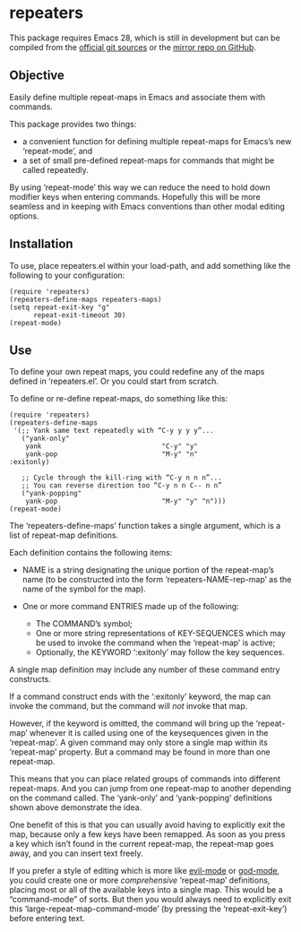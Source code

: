 # repeaters
This package requires Emacs 28, which is still in development but can
be compiled from the [official git
sources](http://savannah.gnu.org/git/?group=emacs) or the [mirror repo
on GitHub](https://github.com/emacs-mirror/emacs).

## Objective
Easily define multiple repeat-maps in Emacs and associate them with
commands.

This package provides two things:
* a convenient function for defining multiple repeat-maps for Emacs’s
  new ‘repeat-mode’, and
* a set of small pre-defined repeat-maps for commands that might be
  called repeatedly.

By using ‘repeat-mode’ this way we can reduce the need to hold down
modifier keys when entering commands.  Hopefully this will be more
seamless and in keeping with Emacs conventions than other modal
editing options.

## Installation
To use, place repeaters.el within your load-path, and add something
like the following to your configuration:

```emacs-lisp
(require 'repeaters)
(repeaters-define-maps repeaters-maps)
(setq repeat-exit-key "g"
      repeat-exit-timeout 30)
(repeat-mode)
```

## Use
To define your own repeat maps, you could redefine any of the maps
defined in ‘repeaters.el’.  Or you could start from scratch.

To define or re-define repeat-maps, do something like this:

```emacs-lisp
(require 'repeaters)
(repeaters-define-maps
 '(;; Yank same text repeatedly with “C-y y y y”...
   ("yank-only"
    yank                              "C-y" "y"
    yank-pop                          "M-y" "n"                     :exitonly)

   ;; Cycle through the kill-ring with “C-y n n n”...
   ;; You can reverse direction too “C-y n n C-- n n”
   ("yank-popping"
    yank-pop                          "M-y" "y" "n")))
(repeat-mode)
```

The ‘repeaters-define-maps’ function takes a single argument, which
is a list of repeat-map definitions.

Each definition contains the following items:

- NAME is a string designating the unique portion of the
repeat-map’s name (to be constructed into the form
‘repeaters-NAME-rep-map’ as the name of the symbol for the map).

- One or more command ENTRIES made up of the following:

  * The COMMAND’s symbol;
  * One or more string representations of KEY-SEQUENCES which may be
      used to invoke the command when the ‘repeat-map’ is active;
  * Optionally, the KEYWORD ‘:exitonly’ may follow the key sequences.

A single map definition may include any number of these command entry
constructs.

If a command construct ends with the ‘:exitonly’ keyword, the map can
invoke the command, but the command will *not* invoke that map.

However, if the keyword is omitted, the command will bring up the
‘repeat-map’ whenever it is called using one of the keysequences given
in the ‘repeat-map’.  A given command may only store a single map
within its ‘repeat-map’ property.  But a command may be found in more
than one repeat-map.

This means that you can place related groups of commands into
different repeat-maps.  And you can jump from one repeat-map to
another depending on the command called.  The ‘yank-only’ and
‘yank-popping’ definitions shown above demonstrate the idea.

One benefit of this is that you can usually avoid having to explicitly
exit the map, because only a few keys have been remapped.  As soon as
you press a key which isn’t found in the current repeat-map, the
repeat-map goes away, and you can insert text freely.

If you prefer a style of editing which is more like
[evil-mode](https://github.com/emacs-evil/evil) or
[god-mode](https://github.com/emacsorphanage/god-mode), you could
create one or more *comprehensive* ‘repeat-map’ definitions, placing
most or all of the available keys into a single map.  This would be a
“command-mode” of sorts.  But then you would always need to explicitly
exit this ‘large-repeat-map-command-mode’ (by pressing the
‘repeat-exit-key’) before entering text.

